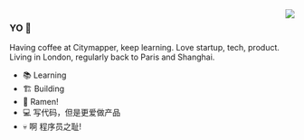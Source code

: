 <img align="right" src="https://github-readme-stats.vercel.app/api?username=wangshengjia&show_icons=true&icon_color=CE1D2D&text_color=718096&bg_color=ffffff&hide_title=true" />

### YO 👋
Having coffee at Citymapper, keep learning.
Love startup, tech, product.
Living in London, regularly back to Paris and Shanghai.

- 📚 Learning
- 🏗 Building
- 🍜 Ramen!
- 💻 写代码，但是更爱做产品
- 💀 啊 程序员之耻!
